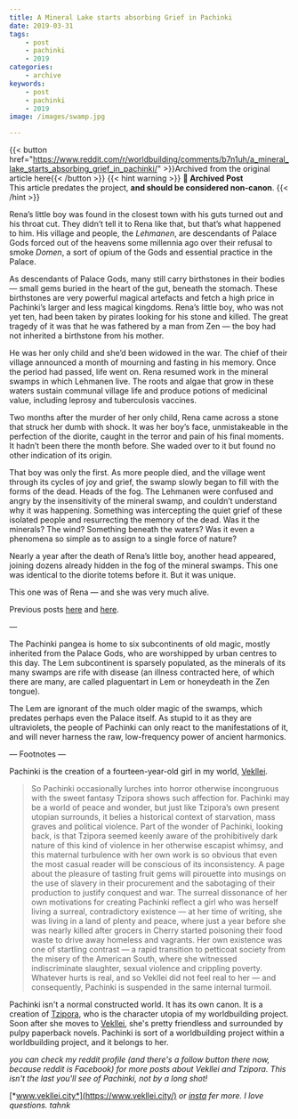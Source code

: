 ```yaml
---
title: A Mineral Lake starts absorbing Grief in Pachinki
date: 2019-03-31
tags:
    - post
    - pachinki
    - 2019
categories:
    - archive
keywords:
    - post
    - pachinki
    - 2019
image: /images/swamp.jpg

---
```

{{< button href="https://www.reddit.com/r/worldbuilding/comments/b7n1uh/a_mineral_lake_starts_absorbing_grief_in_pachinki/" >}}Archived from the original article here{{< /button >}}
{{< hint warning >}}
**🌸 Archived Post**  
This article predates the project, **and should be considered non-canon**.
{{< /hint >}}

Rena’s little boy was found in the closest town with his guts turned out and his throat cut. They didn’t tell it to Rena like that, but that’s what happened to him. His village and people, the *Lehmanen*, are descendants of Palace Gods forced out of the heavens some millennia ago over their refusal to smoke *Domen*, a sort of opium of the Gods and essential practice in the Palace.

As descendants of Palace Gods, many still carry birthstones in their bodies — small gems buried in the heart of the gut, beneath the stomach. These birthstones are very powerful magical artefacts and fetch a high price in Pachinki’s larger and less magical kingdoms. Rena’s little boy, who was not yet ten, had been taken by pirates looking for his stone and killed. The great tragedy of it was that he was fathered by a man from Zen — the boy had not inherited a birthstone from his mother.

He was her only child and she’d been widowed in the war. The chief of their village announced a month of mourning and fasting in his memory. Once the period had passed, life went on. Rena resumed work in the mineral swamps in which Lehmanen live. The roots and algae that grow in these waters sustain communal village life and produce potions of medicinal value, including leprosy and tuberculosis vaccines.

Two months after the murder of her only child, Rena came across a stone that struck her dumb with shock. It was her boy’s face, unmistakeable in the perfection of the diorite, caught in the terror and pain of his final moments. It hadn’t been there the month before. She waded over to it but found no other indication of its origin.

That boy was only the first. As more people died, and the village went through its cycles of joy and grief, the swamp slowly began to fill with the forms of the dead. Heads of the fog. The Lehmanen were confused and angry by the insensitivity of the mineral swamp, and couldn’t understand why it was happening. Something was intercepting the quiet grief of these isolated people and resurrecting the memory of the dead. Was it the minerals? The wind? Something beneath the waters? Was it even a phenomena so simple as to assign to a single force of nature?

Nearly a year after the death of Rena’s little boy, another head appeared, joining dozens already hidden in the fog of the mineral swamps. This one was identical to the diorite totems before it. But it was unique.

This one was of Rena — and she was very much alive.

Previous posts [here](https://www.reddit.com/r/worldbuilding/comments/ar8jov/a_gem_girl_shows_off_her_enormous_strength_in/) and [here](https://www.reddit.com/user/MelonKony/comments/azmu94/the_palace_gods_attempt_to_retrieve_their_runaway/).

—

The Pachinki pangea is home to six subcontinents of old magic, mostly inherited from the Palace Gods, who are worshipped by urban centres to this day. The Lem subcontinent is sparsely populated, as the minerals of its many swamps are rife with disease (an illness contracted here, of which there are many, are called plaguentart in Lem or honeydeath in the Zen tongue).

The Lem are ignorant of the much older magic of the swamps, which predates perhaps even the Palace itself. As stupid to it as they are ultraviolets, the people of Pachinki can only react to the manifestations of it, and will never harness the raw, low-frequency power of ancient harmonics.

— Footnotes —

Pachinki is the creation of a fourteen-year-old girl in my world, [Vekllei](https://vekllei.city).

>So Pachinki occasionally lurches into horror otherwise incongruous with the sweet fantasy Tzipora shows such affection for. Pachinki may be a world of peace and wonder, but just like Tzipora’s own present utopian surrounds, it belies a historical context of starvation, mass graves and political violence. Part of the wonder of Pachinki, looking back, is that Tzipora seemed keenly aware of the prohibitively dark nature of this kind of violence in her otherwise escapist whimsy, and this maternal turbulence with her own work is so obvious that even the most casual reader will be conscious of its inconsistency. A page about the pleasure of tasting fruit gems will pirouette into musings on the use of slavery in their procurement and the sabotaging of their production to justify conquest and war. The surreal dissonance of her own motivations for creating Pachinki reflect a girl who was herself living a surreal, contradictory existence — at her time of writing, she was living in a land of plenty and peace, where just a year before she was nearly killed after grocers in Cherry started poisoning their food waste to drive away homeless and vagrants. Her own existence was one of startling contrast — a rapid transition to petticoat society from the misery of the American South, where she witnessed indiscriminate slaughter, sexual violence and crippling poverty. Whatever hurts is real, and so Vekllei did not feel real to her — and consequently, Pachinki is suspended in the same internal turmoil.

Pachinki isn't a normal constructed world. It has its own canon. It is a creation of [Tzipora](https://vekllei.city/category/character/), who is the character utopia of my worldbuilding project. Soon after she moves to [Vekllei](https://vekllei.city/category/landscape/), she's pretty friendless and surrounded by pulpy paperback novels. Pachinki is sort of a worldbuilding project within a worldbuilding project, and it belongs to her.

*you can check my reddit profile (and there's a follow button there now, because reddit is Facebook) for more posts about Vekllei and Tzipora. This isn't the last you'll see of Pachinki, not by a long shot!*

[*www.vekllei.city*](https://www.vekllei.city/)  *or* [*insta*](https://www.instagram.com/melon.kony/) *fer more. I love questions. tahnk*
